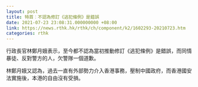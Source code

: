 ```yaml
---
layout: post
title: 特首︰不認為修訂《逃犯條例》是錯誤
date: 2021-07-23 23:08:31.000000000 +08:00
link: https://news.rthk.hk/rthk/ch/component/k2/1602293-20210723.htm
categories: rthk
---
```


行政長官林鄭月娥表示，至今都不認為當初推動修訂《逃犯條例》是錯誤，而同情暴徒、反對警方的人，欠警隊一個道歉。

林鄭月娥又認為，過去一直有外部勢力介入香港事務，壓制中國政府，而香港國安法實施後，本港的自由沒有受損。
